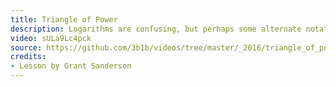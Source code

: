 ```yaml
---
title: Triangle of Power
description: Logarithms are confusing, but perhaps some alternate notation could make them more intuitive.
video: sULa9Lc4pck
source: https://github.com/3b1b/videos/tree/master/_2016/triangle_of_power
credits:
- Lesson by Grant Sanderson
---
```

